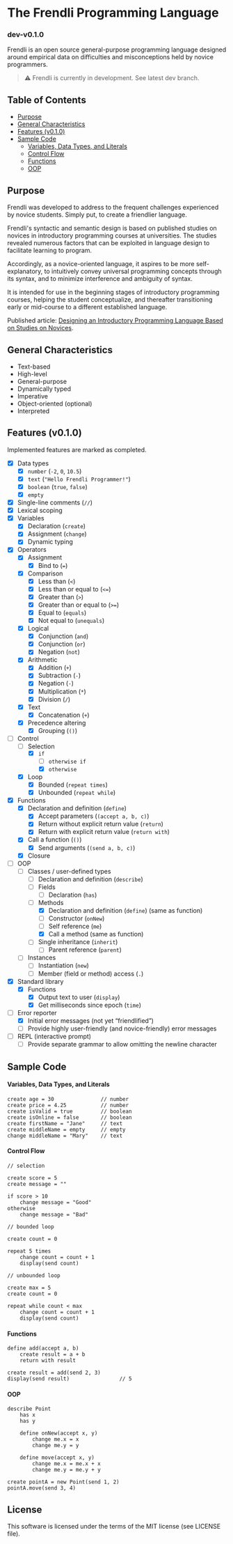 # The Frendli Programming Language

### dev-v0.1.0

Frendli is an open source general-purpose programming language designed around empirical data on difficulties and misconceptions held by novice programmers.

> ⚠️ Frendli is currently in development. See latest dev branch.

## Table of Contents
- [Purpose](#purpose)
- [General Characteristics](#general-characteristics)
- [Features (v0.1.0)](#features-v010)
- [Sample Code](#sample-code)
    - [Variables, Data Types, and Literals](#variables-data-types-and-literals)
    - [Control Flow](#control-flow)
    - [Functions](#functions)
    - [OOP](#oop)

## Purpose

Frendli was developed to address to the frequent challenges experienced by novice students. Simply put, to create a friendlier language.

Frendli's syntactic and semantic design is based on published studies on novices in introductory programming courses at universities. The studies revealed numerous factors that can be exploited in language design to facilitate learning to program.

Accordingly, as a novice-oriented language, it aspires to be more self-explanatory, to intuitively convey universal programming concepts through its syntax, and to minimize interference and ambiguity of syntax.

It is intended for use in the beginning stages of introductory programming courses, helping the student conceptualize, and thereafter transitioning early or mid-course to a different established language.

Published article: [Designing an Introductory Programming Language Based on Studies on Novices](https://lnu.diva-portal.org/smash/record.jsf?pid=diva2:1670920).

## General Characteristics

* Text-based
* High-level
* General-purpose
* Dynamically typed
* Imperative
* Object-oriented (optional)
* Interpreted

## Features (v0.1.0)

Implemented features are marked as completed.

- [x] Data types
  - [x] `number` (`-2`, `0`, `10.5`)
  - [x] `text` (`"Hello Frendli Programmer!"`)
  - [x] `boolean` (`true`, `false`)
  - [x] `empty`
- [x] Single-line comments (`//`)
- [x] Lexical scoping
- [x] Variables
  - [x] Declaration (`create`)
  - [x] Assignment (`change`)
  - [x] Dynamic typing
- [x] Operators
  - [x] Assignment
    - [x] Bind to (`=`)
  - [x] Comparison
    - [x] Less than (`<`)
    - [x] Less than or equal to (`<=`)
    - [x] Greater than (`>`)
    - [x] Greater than or equal to (`>=`)
    - [x] Equal to (`equals`)
    - [x] Not equal to (`unequals`)
  - [x] Logical
    - [x] Conjunction (`and`)
    - [x] Conjunction (`or`)
    - [x] Negation (`not`)
  - [x] Arithmetic
    - [x] Addition (`+`)
    - [x] Subtraction (`-`)
    - [x] Negation (`-`)
    - [x] Multiplication (`*`)
    - [x] Division (`/`)
  - [x] Text
    - [x] Concatenation (`+`)
  - [x] Precedence altering
    - [x] Grouping (`()`)
- [ ] Control
  - [ ] Selection
    - [x] `if`
      - [ ] `otherwise if`
      - [x] `otherwise`
  - [x] Loop
    - [x] Bounded (`repeat times`)
    - [x] Unbounded (`repeat while`)
- [x] Functions
  - [x] Declaration and definition (`define`)
    - [x] Accept parameters (`(accept a, b, c)`)
    - [x] Return without explicit return value (`return`)
    - [x] Return with explicit return value (`return with`)
  - [x] Call a function (`()`)
    - [x] Send arguments (`(send a, b, c)`)
  - [x] Closure
- [ ] OOP
  - [ ] Classes / user-defined types
    - [ ] Declaration and definition (`describe`)
    - [ ] Fields
      - [ ] Declaration (`has`)
    - [ ] Methods
      - [x] Declaration and definition (`define`) (same as function)
      - [ ] Constructor (`onNew`)
      - [ ] Self reference (`me`)
      - [x] Call a method (same as function)
    - [ ] Single inheritance (`inherit`)
      - [ ] Parent reference (`parent`)
  - [ ] Instances
    - [ ] Instantiation (`new`)
    - [ ] Member (field or method) access (`.`)
- [x] Standard library
  - [x] Functions
    - [x] Output text to user (`display`)
    - [x] Get milliseconds since epoch (`time`)
- [ ] Error reporter
  - [x] Initial error messages (not yet “friendlified”)
  - [ ] Provide highly user-friendly (and novice-friendly) error messages
- [ ] REPL (interactive prompt)
  - [ ] Provide separate grammar to allow omitting the newline character

## Sample Code

#### Variables, Data Types, and Literals
```
create age = 30               // number
create price = 4.25           // number
create isValid = true         // boolean
create isOnline = false       // boolean
create firstName = "Jane"     // text
create middleName = empty     // empty
change middleName = "Mary"    // text
```

#### Control Flow
```
// selection

create score = 5
create message = ""

if score > 10
    change message = "Good"
otherwise
    change message = "Bad"
```

```
// bounded loop

create count = 0

repeat 5 times
    change count = count + 1
    display(send count)
```

```
// unbounded loop

create max = 5
create count = 0

repeat while count < max
    change count = count + 1
    display(send count)
```

#### Functions
```
define add(accept a, b)
    create result = a + b
    return with result

create result = add(send 2, 3)
display(send result)                // 5
```

#### OOP
```
describe Point
    has x
    has y

    define onNew(accept x, y)
        change me.x = x
        change me.y = y

    define move(accept x, y)
        change me.x = me.x + x
        change me.y = me.y + y

create pointA = new Point(send 1, 2)
pointA.move(send 3, 4)
```

## License

This software is licensed under the terms of the MIT license (see LICENSE file).
